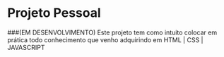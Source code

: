 # Projeto Pessoal
###(EM DESENVOLVIMENTO)  Este projeto tem como intuito colocar em prática todo conhecimento que venho adquirindo em HTML | CSS | JAVASCRIPT
